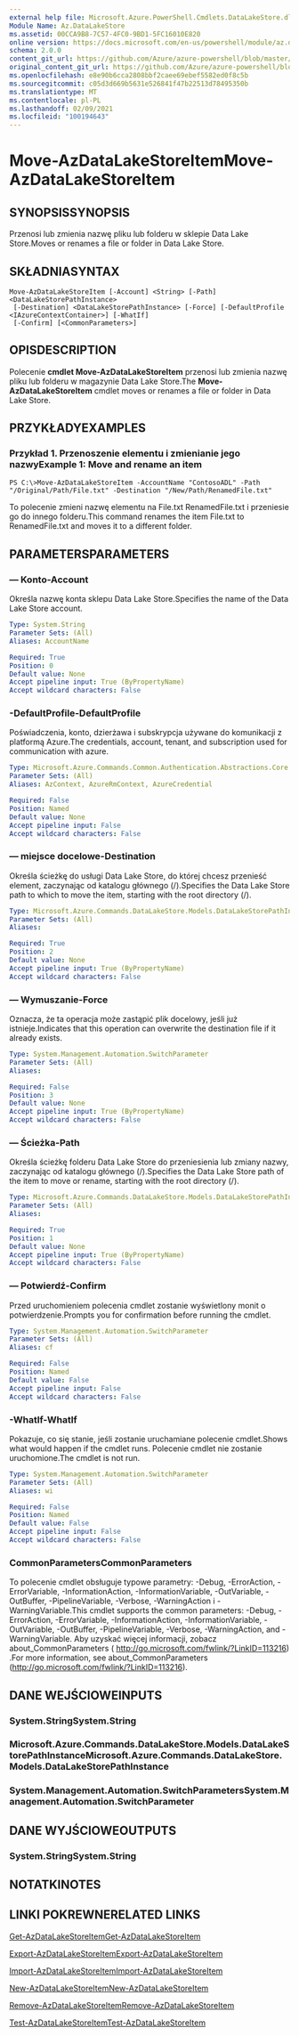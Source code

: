 ```yaml
---
external help file: Microsoft.Azure.PowerShell.Cmdlets.DataLakeStore.dll-Help.xml
Module Name: Az.DataLakeStore
ms.assetid: 00CCA9B8-7C57-4FC0-9BD1-5FC16010E820
online version: https://docs.microsoft.com/en-us/powershell/module/az.datalakestore/move-azdatalakestoreitem
schema: 2.0.0
content_git_url: https://github.com/Azure/azure-powershell/blob/master/src/DataLakeStore/DataLakeStore/help/Move-AzDataLakeStoreItem.md
original_content_git_url: https://github.com/Azure/azure-powershell/blob/master/src/DataLakeStore/DataLakeStore/help/Move-AzDataLakeStoreItem.md
ms.openlocfilehash: e8e90b6cca2808bbf2caee69ebef5582ed0f8c5b
ms.sourcegitcommit: c05d3d669b5631e526841f47b22513d78495350b
ms.translationtype: MT
ms.contentlocale: pl-PL
ms.lasthandoff: 02/09/2021
ms.locfileid: "100194643"
---
```

# <span data-ttu-id="95b37-101">Move-AzDataLakeStoreItem</span><span class="sxs-lookup"><span data-stu-id="95b37-101">Move-AzDataLakeStoreItem</span></span>

## <span data-ttu-id="95b37-102">SYNOPSIS</span><span class="sxs-lookup"><span data-stu-id="95b37-102">SYNOPSIS</span></span>
<span data-ttu-id="95b37-103">Przenosi lub zmienia nazwę pliku lub folderu w sklepie Data Lake Store.</span><span class="sxs-lookup"><span data-stu-id="95b37-103">Moves or renames a file or folder in Data Lake Store.</span></span>

## <span data-ttu-id="95b37-104">SKŁADNIA</span><span class="sxs-lookup"><span data-stu-id="95b37-104">SYNTAX</span></span>

```
Move-AzDataLakeStoreItem [-Account] <String> [-Path] <DataLakeStorePathInstance>
 [-Destination] <DataLakeStorePathInstance> [-Force] [-DefaultProfile <IAzureContextContainer>] [-WhatIf]
 [-Confirm] [<CommonParameters>]
```

## <span data-ttu-id="95b37-105">OPIS</span><span class="sxs-lookup"><span data-stu-id="95b37-105">DESCRIPTION</span></span>
<span data-ttu-id="95b37-106">Polecenie **cmdlet Move-AzDataLakeStoreItem** przenosi lub zmienia nazwę pliku lub folderu w magazynie Data Lake Store.</span><span class="sxs-lookup"><span data-stu-id="95b37-106">The **Move-AzDataLakeStoreItem** cmdlet moves or renames a file or folder in Data Lake Store.</span></span>

## <span data-ttu-id="95b37-107">PRZYKŁADY</span><span class="sxs-lookup"><span data-stu-id="95b37-107">EXAMPLES</span></span>

### <span data-ttu-id="95b37-108">Przykład 1. Przenoszenie elementu i zmienianie jego nazwy</span><span class="sxs-lookup"><span data-stu-id="95b37-108">Example 1: Move and rename an item</span></span>
```
PS C:\>Move-AzDataLakeStoreItem -AccountName "ContosoADL" -Path "/Original/Path/File.txt" -Destination "/New/Path/RenamedFile.txt"
```

<span data-ttu-id="95b37-109">To polecenie zmieni nazwę elementu na File.txt RenamedFile.txt i przeniesie go do innego folderu.</span><span class="sxs-lookup"><span data-stu-id="95b37-109">This command renames the item File.txt to RenamedFile.txt and moves it to a different folder.</span></span>

## <span data-ttu-id="95b37-110">PARAMETERS</span><span class="sxs-lookup"><span data-stu-id="95b37-110">PARAMETERS</span></span>

### <span data-ttu-id="95b37-111">— Konto</span><span class="sxs-lookup"><span data-stu-id="95b37-111">-Account</span></span>
<span data-ttu-id="95b37-112">Określa nazwę konta sklepu Data Lake Store.</span><span class="sxs-lookup"><span data-stu-id="95b37-112">Specifies the name of the Data Lake Store account.</span></span>

```yaml
Type: System.String
Parameter Sets: (All)
Aliases: AccountName

Required: True
Position: 0
Default value: None
Accept pipeline input: True (ByPropertyName)
Accept wildcard characters: False
```

### <span data-ttu-id="95b37-113">-DefaultProfile</span><span class="sxs-lookup"><span data-stu-id="95b37-113">-DefaultProfile</span></span>
<span data-ttu-id="95b37-114">Poświadczenia, konto, dzierżawa i subskrypcja używane do komunikacji z platformą Azure.</span><span class="sxs-lookup"><span data-stu-id="95b37-114">The credentials, account, tenant, and subscription used for communication with azure.</span></span>

```yaml
Type: Microsoft.Azure.Commands.Common.Authentication.Abstractions.Core.IAzureContextContainer
Parameter Sets: (All)
Aliases: AzContext, AzureRmContext, AzureCredential

Required: False
Position: Named
Default value: None
Accept pipeline input: False
Accept wildcard characters: False
```

### <span data-ttu-id="95b37-115">— miejsce docelowe</span><span class="sxs-lookup"><span data-stu-id="95b37-115">-Destination</span></span>
<span data-ttu-id="95b37-116">Określa ścieżkę do usługi Data Lake Store, do której chcesz przenieść element, zaczynając od katalogu głównego (/).</span><span class="sxs-lookup"><span data-stu-id="95b37-116">Specifies the Data Lake Store path to which to move the item, starting with the root directory (/).</span></span>

```yaml
Type: Microsoft.Azure.Commands.DataLakeStore.Models.DataLakeStorePathInstance
Parameter Sets: (All)
Aliases:

Required: True
Position: 2
Default value: None
Accept pipeline input: True (ByPropertyName)
Accept wildcard characters: False
```

### <span data-ttu-id="95b37-117">— Wymuszanie</span><span class="sxs-lookup"><span data-stu-id="95b37-117">-Force</span></span>
<span data-ttu-id="95b37-118">Oznacza, że ta operacja może zastąpić plik docelowy, jeśli już istnieje.</span><span class="sxs-lookup"><span data-stu-id="95b37-118">Indicates that this operation can overwrite the destination file if it already exists.</span></span>

```yaml
Type: System.Management.Automation.SwitchParameter
Parameter Sets: (All)
Aliases:

Required: False
Position: 3
Default value: None
Accept pipeline input: True (ByPropertyName)
Accept wildcard characters: False
```

### <span data-ttu-id="95b37-119">— Ścieżka</span><span class="sxs-lookup"><span data-stu-id="95b37-119">-Path</span></span>
<span data-ttu-id="95b37-120">Określa ścieżkę folderu Data Lake Store do przeniesienia lub zmiany nazwy, zaczynając od katalogu głównego (/).</span><span class="sxs-lookup"><span data-stu-id="95b37-120">Specifies the Data Lake Store path of the item to move or rename, starting with the root directory (/).</span></span>

```yaml
Type: Microsoft.Azure.Commands.DataLakeStore.Models.DataLakeStorePathInstance
Parameter Sets: (All)
Aliases:

Required: True
Position: 1
Default value: None
Accept pipeline input: True (ByPropertyName)
Accept wildcard characters: False
```

### <span data-ttu-id="95b37-121">— Potwierdź</span><span class="sxs-lookup"><span data-stu-id="95b37-121">-Confirm</span></span>
<span data-ttu-id="95b37-122">Przed uruchomieniem polecenia cmdlet zostanie wyświetlony monit o potwierdzenie.</span><span class="sxs-lookup"><span data-stu-id="95b37-122">Prompts you for confirmation before running the cmdlet.</span></span>

```yaml
Type: System.Management.Automation.SwitchParameter
Parameter Sets: (All)
Aliases: cf

Required: False
Position: Named
Default value: False
Accept pipeline input: False
Accept wildcard characters: False
```

### <span data-ttu-id="95b37-123">-WhatIf</span><span class="sxs-lookup"><span data-stu-id="95b37-123">-WhatIf</span></span>
<span data-ttu-id="95b37-124">Pokazuje, co się stanie, jeśli zostanie uruchamiane polecenie cmdlet.</span><span class="sxs-lookup"><span data-stu-id="95b37-124">Shows what would happen if the cmdlet runs.</span></span>
<span data-ttu-id="95b37-125">Polecenie cmdlet nie zostanie uruchomione.</span><span class="sxs-lookup"><span data-stu-id="95b37-125">The cmdlet is not run.</span></span>

```yaml
Type: System.Management.Automation.SwitchParameter
Parameter Sets: (All)
Aliases: wi

Required: False
Position: Named
Default value: False
Accept pipeline input: False
Accept wildcard characters: False
```

### <span data-ttu-id="95b37-126">CommonParameters</span><span class="sxs-lookup"><span data-stu-id="95b37-126">CommonParameters</span></span>
<span data-ttu-id="95b37-127">To polecenie cmdlet obsługuje typowe parametry: -Debug, -ErrorAction, -ErrorVariable, -InformationAction, -InformationVariable, -OutVariable, -OutBuffer, -PipelineVariable, -Verbose, -WarningAction i -WarningVariable.</span><span class="sxs-lookup"><span data-stu-id="95b37-127">This cmdlet supports the common parameters: -Debug, -ErrorAction, -ErrorVariable, -InformationAction, -InformationVariable, -OutVariable, -OutBuffer, -PipelineVariable, -Verbose, -WarningAction, and -WarningVariable.</span></span> <span data-ttu-id="95b37-128">Aby uzyskać więcej informacji, zobacz about_CommonParameters ( http://go.microsoft.com/fwlink/?LinkID=113216) .</span><span class="sxs-lookup"><span data-stu-id="95b37-128">For more information, see about_CommonParameters (http://go.microsoft.com/fwlink/?LinkID=113216).</span></span>

## <span data-ttu-id="95b37-129">DANE WEJŚCIOWE</span><span class="sxs-lookup"><span data-stu-id="95b37-129">INPUTS</span></span>

### <span data-ttu-id="95b37-130">System.String</span><span class="sxs-lookup"><span data-stu-id="95b37-130">System.String</span></span>

### <span data-ttu-id="95b37-131">Microsoft.Azure.Commands.DataLakeStore.Models.DataLakeStorePathInstance</span><span class="sxs-lookup"><span data-stu-id="95b37-131">Microsoft.Azure.Commands.DataLakeStore.Models.DataLakeStorePathInstance</span></span>

### <span data-ttu-id="95b37-132">System.Management.Automation.SwitchParameters</span><span class="sxs-lookup"><span data-stu-id="95b37-132">System.Management.Automation.SwitchParameter</span></span>

## <span data-ttu-id="95b37-133">DANE WYJŚCIOWE</span><span class="sxs-lookup"><span data-stu-id="95b37-133">OUTPUTS</span></span>

### <span data-ttu-id="95b37-134">System.String</span><span class="sxs-lookup"><span data-stu-id="95b37-134">System.String</span></span>

## <span data-ttu-id="95b37-135">NOTATKI</span><span class="sxs-lookup"><span data-stu-id="95b37-135">NOTES</span></span>

## <span data-ttu-id="95b37-136">LINKI POKREWNE</span><span class="sxs-lookup"><span data-stu-id="95b37-136">RELATED LINKS</span></span>

[<span data-ttu-id="95b37-137">Get-AzDataLakeStoreItem</span><span class="sxs-lookup"><span data-stu-id="95b37-137">Get-AzDataLakeStoreItem</span></span>](./Get-AzDataLakeStoreItem.md)

[<span data-ttu-id="95b37-138">Export-AzDataLakeStoreItem</span><span class="sxs-lookup"><span data-stu-id="95b37-138">Export-AzDataLakeStoreItem</span></span>](./Export-AzDataLakeStoreItem.md)

[<span data-ttu-id="95b37-139">Import-AzDataLakeStoreItem</span><span class="sxs-lookup"><span data-stu-id="95b37-139">Import-AzDataLakeStoreItem</span></span>](./Import-AzDataLakeStoreItem.md)

[<span data-ttu-id="95b37-140">New-AzDataLakeStoreItem</span><span class="sxs-lookup"><span data-stu-id="95b37-140">New-AzDataLakeStoreItem</span></span>](./New-AzDataLakeStoreItem.md)

[<span data-ttu-id="95b37-141">Remove-AzDataLakeStoreItem</span><span class="sxs-lookup"><span data-stu-id="95b37-141">Remove-AzDataLakeStoreItem</span></span>](./Remove-AzDataLakeStoreItem.md)

[<span data-ttu-id="95b37-142">Test-AzDataLakeStoreItem</span><span class="sxs-lookup"><span data-stu-id="95b37-142">Test-AzDataLakeStoreItem</span></span>](./Test-AzDataLakeStoreItem.md)


